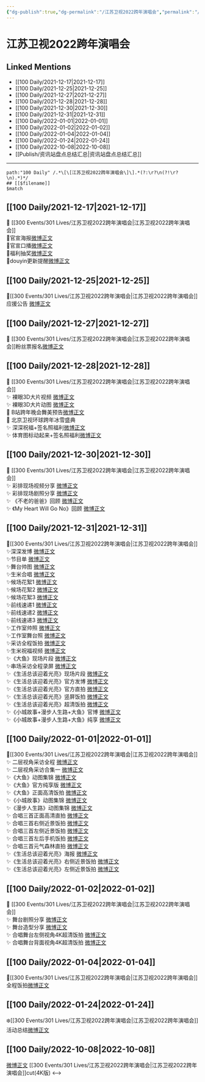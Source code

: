 ```yaml
---
{"dg-publish":true,"dg-permalink":"/江苏卫视2022跨年演唱会","permalink":"/江苏卫视2022跨年演唱会/","title":"江苏卫视2022跨年演唱会","tags":[null],"created":"2022-11-13T02:42:11.000+08:00","updated":"2023-04-10T16:23:40.000+08:00"}
---
```


# 江苏卫视2022跨年演唱会

## Linked Mentions
- [[100 Daily/2021-12-17\|2021-12-17]]
- [[100 Daily/2021-12-25\|2021-12-25]]
- [[100 Daily/2021-12-27\|2021-12-27]]
- [[100 Daily/2021-12-28\|2021-12-28]]
- [[100 Daily/2021-12-30\|2021-12-30]]
- [[100 Daily/2021-12-31\|2021-12-31]]
- [[100 Daily/2022-01-01\|2022-01-01]]
- [[100 Daily/2022-01-02\|2022-01-02]]
- [[100 Daily/2022-01-04\|2022-01-04]]
- [[100 Daily/2022-01-24\|2022-01-24]]
- [[100 Daily/2022-10-08\|2022-10-08]]
- [[Publish/资讯站盘点总结汇总\|资讯站盘点总结汇总]]


---

```expander
path:"100 Daily" /.*\[\[江苏卫视2022跨年演唱会\]\].*(?:\r?\n(?!\r?\n).*)*/
## [[$filename]]
$match
```
## [[100 Daily/2021-12-17\|2021-12-17]]
🌟 [[300 Events/301 Lives/江苏卫视2022跨年演唱会\|江苏卫视2022跨年演唱会]]  
💫官宣海报[微博正文](https://m.weibo.cn/6466290670/4715347687506395)  
💫官宣口播[微博正文](https://m.weibo.cn/6466290670/4715389152398065)  
💫福利抽奖[微博正文](https://m.weibo.cn/6466290670/4715407129185195)  
💫douyin更新提醒[微博正文](https://m.weibo.cn/6466290670/4715376669100104)
## [[100 Daily/2021-12-25\|2021-12-25]]
🌟[[300 Events/301 Lives/江苏卫视2022跨年演唱会\|江苏卫视2022跨年演唱会]]应援公告 [微博正文](https://m.weibo.cn/6466290670/4718355423167836)
## [[100 Daily/2021-12-27\|2021-12-27]]
💫 [[300 Events/301 Lives/江苏卫视2022跨年演唱会\|江苏卫视2022跨年演唱会]]粉丝票报名[微博正文](https://m.weibo.cn/6466290670/4719120736061099)
## [[100 Daily/2021-12-28\|2021-12-28]]
💫 [[300 Events/301 Lives/江苏卫视2022跨年演唱会\|江苏卫视2022跨年演唱会]]  
✨ 裸眼3D大片视频 [微博正文](https://m.weibo.cn/6466290670/4719327679351457)  
✨ 裸眼3D大片动图 [微博正文](https://m.weibo.cn/6466290670/4719398089130310)  
💫 B站跨年晚会舞美预告[微博正文](https://m.weibo.cn/6466290670/4719393889847585)  
💫 北京卫视环球跨年冰雪盛典  
✨ 深深祝福+签名照福利[微博正文](https://m.weibo.cn/6466290670/4719457400261093)  
✨ 体育图标动起来+签名照福利[微博正文](https://m.weibo.cn/6466290670/4719472847881108)
## [[100 Daily/2021-12-30\|2021-12-30]]
💫 [[300 Events/301 Lives/江苏卫视2022跨年演唱会\|江苏卫视2022跨年演唱会]]  
✨ 彩排现场视频分享 [微博正文](https://m.weibo.cn/6466290670/4720130128874052)  
✨ 彩排现场剧照分享 [微博正文](https://m.weibo.cn/6466290670/4720129647050978)  
✨ 《不老的爸爸》回顾 [微博正文](https://m.weibo.cn/6466290670/4720191541873215)  
✨ 《My Heart Will Go No》回顾 [微博正文](https://m.weibo.cn/6466290670/4720192733318904)
## [[100 Daily/2021-12-31\|2021-12-31]]
💫[[300 Events/301 Lives/江苏卫视2022跨年演唱会\|江苏卫视2022跨年演唱会]]  
✨深深发博 [微博正文](https://m.weibo.cn/6466290670/4720598746400462)  
✨节目单 [微博正文](https://m.weibo.cn/6466290670/4720412971504966)  
✨舞台帅图 [微博正文](https://m.weibo.cn/6466290670/4720599421158738)  
✨生米合唱 [微博正文](https://m.weibo.cn/6466290670/4720600402887098)  
✨候场花絮1 [微博正文](https://m.weibo.cn/6466290670/4720584804274909)  
✨候场花絮2 [微博正文](https://m.weibo.cn/6466290670/4720601874830996)  
✨候场花絮3 [微博正文](https://m.weibo.cn/6466290670/4720603015680704)  
✨前线速递1 [微博正文](https://m.weibo.cn/6466290670/4720520543077516)  
✨前线速递2 [微博正文](https://m.weibo.cn/6466290670/4720558245938682)  
✨前线速递3 [微博正文](https://m.weibo.cn/6466290670/4720558861980337)  
✨工作室帅照 [微博正文](https://m.weibo.cn/6466290670/4720573018803243)  
✨工作室舞台照 [微博正文](https://m.weibo.cn/6466290670/4720613250564445)  
✨采访全程饭拍 [微博正文](https://m.weibo.cn/6466290670/4720602411436038)  
✨生米祝福视频 [微博正文](https://m.weibo.cn/6466290670/4720599921067455)  
✨《大鱼》现场片段 [微博正文](https://m.weibo.cn/6466290670/4720594736385319)  
✨串场采访全程录屏 [微博正文](https://m.weibo.cn/6466290670/4720616638258173)  
✨《生活总该迎着光亮》现场片段 [微博正文](https://m.weibo.cn/6466290670/4720594971267180)  
✨《生活总该迎着光亮》官方发博 [微博正文](https://m.weibo.cn/6466290670/4720565007418392)  
✨《生活总该迎着光亮》官方直拍 [微博正文](https://m.weibo.cn/6466290670/4720567523745620)  
✨《生活总该迎着光亮》竖屏饭拍 [微博正文](https://m.weibo.cn/6466290670/4720603443495604)  
✨《生活总该迎着光亮》超清饭拍 [微博正文](https://m.weibo.cn/6466290670/4720620808703181)  
✨《小城故事+漫步人生路+大鱼》官博 [微博正文](https://m.weibo.cn/6466290670/4720582241556140)  
✨《小城故事+漫步人生路+大鱼》纯享 [微博正文](https://m.weibo.cn/6466290670/4720614483691675)
## [[100 Daily/2022-01-01\|2022-01-01]]
🌟[[300 Events/301 Lives/江苏卫视2022跨年演唱会\|江苏卫视2022跨年演唱会]]  
✨ 二层视角采访全程 [微博正文](https://m.weibo.cn/6466290670/4720772146529928)  
✨ 二层视角采访合集一 [微博正文](https://m.weibo.cn/6466290670/4720774101862765)  
✨《大鱼》动图集锦 [微博正文](https://m.weibo.cn/6466290670/4720774085346215)  
✨《大鱼》官方纯享版 [微博正文](https://m.weibo.cn/6466290670/4720772126085600)  
✨《大鱼》正面高清饭拍 [微博正文](https://m.weibo.cn/6466290670/4720771610706155)  
✨《小城故事》动图集锦 [微博正文](https://m.weibo.cn/6466290670/4720775247169789)  
✨《漫步人生路》动图集锦 [微博正文](https://m.weibo.cn/6466290670/4720774780553767)  
✨ 合唱三首正面高清直拍 [微博正文](https://m.weibo.cn/6466290670/4720953063641551)  
✨ 合唱三首右侧近景饭拍 [微博正文](https://m.weibo.cn/6466290670/4720771143828304)  
✨ 合唱三首左侧近景饭拍 [微博正文](https://m.weibo.cn/6466290670/4720773752947142)  
✨ 合唱三首左后手机饭拍 [微博正文](https://m.weibo.cn/6466290670/4720775875266246)  
✨ 合唱三首元气森林直拍 [微博正文](https://m.weibo.cn/6466290670/4720780624003426)  
✨《生活总该迎着光亮》海报 [微博正文](https://m.weibo.cn/6466290670/4720771480160546)  
✨《生活总该迎着光亮》右侧近景饭拍 [微博正文](https://m.weibo.cn/6466290670/4720772567008945)  
✨《生活总该迎着光亮》左侧近景饭拍 [微博正文](https://m.weibo.cn/6466290670/4720772843571164)
## [[100 Daily/2022-01-02\|2022-01-02]]
💫 [[300 Events/301 Lives/江苏卫视2022跨年演唱会\|江苏卫视2022跨年演唱会]]  
✨ 舞台剧照分享 [微博正文](https://m.weibo.cn/6466290670/4721199723317395)  
✨ 舞台造型分享 [微博正文](https://m.weibo.cn/6466290670/4721338125910364)  
✨ 合唱舞台左侧视角4K超清饭拍 [微博正文](https://m.weibo.cn/6466290670/4721129648556708)  
✨ 合唱舞台背面视角4K超清饭拍 [微博正文](https://m.weibo.cn/6466290670/4721188729258443)
## [[100 Daily/2022-01-04\|2022-01-04]]
🌟[[300 Events/301 Lives/江苏卫视2022跨年演唱会\|江苏卫视2022跨年演唱会]]全程饭拍[微博正文](https://m.weibo.cn/6466290670/4721844878574640)
## [[100 Daily/2022-01-24\|2022-01-24]]
❄️[[300 Events/301 Lives/江苏卫视2022跨年演唱会\|江苏卫视2022跨年演唱会]]活动总结[微博正文](https://m.weibo.cn/6466290670/4729170611145335)
## [[100 Daily/2022-10-08\|2022-10-08]]
[微博正文](https://m.weibo.cn/6466290670/4822425680479227) [[300 Events/301 Lives/江苏卫视2022跨年演唱会\|江苏卫视2022跨年演唱会]]cut(4K版)
<-->
